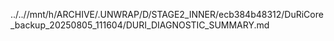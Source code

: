 ../..//mnt/h/ARCHIVE/.UNWRAP/D/STAGE2_INNER/ecb384b48312/DuRiCore_backup_20250805_111604/DURI_DIAGNOSTIC_SUMMARY.md